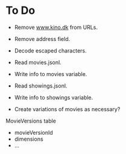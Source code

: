 # To Do

* Remove www.kino.dk from URLs.
* Remove address field.
* Decode escaped characters.

* Read movies.jsonl.
* Write info to movies variable.

* Read showings.jsonl.
* Write info to showings variable.
* Create variations of movies as necessary?

MovieVersions table
* movieVersionId
* dimensions
* ...

